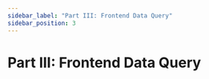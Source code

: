 ```yaml
---
sidebar_label: "Part III: Frontend Data Query"
sidebar_position: 3
---
```


# Part III: Frontend Data Query
